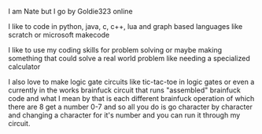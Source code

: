 I am Nate but I go by Goldie323 online

I like to code in python, java, c, c++, lua and graph based languages like scratch or microsoft makecode

I like to use my coding skills for problem solving or maybe making something that could solve a real world problem like needing a specialized calculator

I also love to make logic gate circuits like tic-tac-toe in logic gates or even a currently in the works brainfuck circuit that runs "assembled" brainfuck code and what I mean by that is each different brainfuck operation of which there are 8 get a number 0-7 and so all you do is go character by character and changing a character for it's number and you can run it through my circuit.
